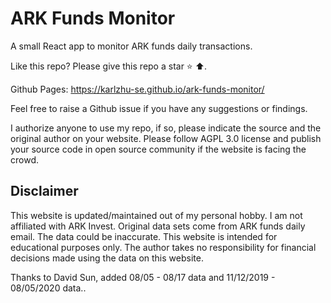 # ARK Funds Monitor
A small React app to monitor ARK funds daily transactions.

Like this repo? Please give this repo a star ⭐ ⬆️.

Github Pages: https://karlzhu-se.github.io/ark-funds-monitor/

Feel free to raise a Github issue if you have any suggestions or findings.

I authorize anyone to use my repo, if so, please indicate the source and the original author on your website. 
Please follow AGPL 3.0 license and publish your source code in open source community if the website is facing the crowd.

## Disclaimer
This website is updated/maintained out of my personal hobby. I am not affiliated with ARK Invest.
Original data sets come from ARK funds daily email. The data could be inaccurate.
This website is intended for educational purposes only.
The author takes no responsibility for financial decisions made using the data on this website.


Thanks to David Sun, added 08/05 - 08/17 data and 11/12/2019 - 08/05/2020 data..
